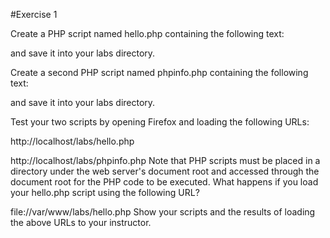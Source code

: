 #Exercise 1


Create a PHP script named hello.php containing the following text:

<html>
 <head>
  <title>PHP Hello World!</title>
 </head>
 <body>
  <?php echo 'Look out world, here is another PHP script!' ?>
 </body>
</html>
and save it into your labs directory.

Create a second PHP script named phpinfo.php containing the following text:

<html>
 <head>
  <title>phpinfo()</title>
 </head>
 <body>
  <?php phpinfo() ?>
 </body>
</html>
and save it into your labs directory.

Test your two scripts by opening Firefox and loading the following URLs:

http://localhost/labs/hello.php

http://localhost/labs/phpinfo.php
Note that PHP scripts must be placed in a directory under the web server's document root and accessed through the document root for the PHP code to be executed. What happens if you load your hello.php script using the following URL?

file://var/www/labs/hello.php
Show your scripts and the results of loading the above URLs to your instructor.

